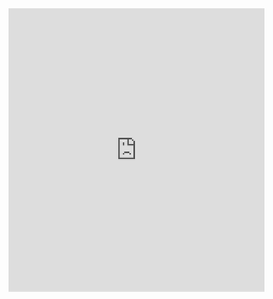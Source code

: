 ---
---

<iframe src="https://www.facebook.com/plugins/post.php?href=https%3A%2F%2Fwww.facebook.com%2Fhigherhangers%2Fposts%2F1265671423537852&width=500" width="100%" height="558" style="border:none;overflow:hidden" scrolling="no" frameborder="0" allowTransparency="true"></iframe>
